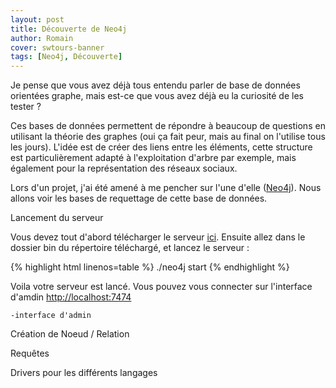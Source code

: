 ```yaml
---
layout: post
title: Découverte de Neo4j
author: Romain
cover: swtours-banner
tags: [Neo4j, Découverte]
---
```


Je pense que vous avez déjà tous entendu parler de base de données orientées graphe, mais est-ce que vous avez déjà eu la curiosité de les tester ?

Ces bases de données permettent de répondre à beaucoup de questions en utilisant la théorie des graphes (oui ça fait peur, mais au final on l'utilise tous les jours).
L'idée est de créer des liens entre les éléments, cette structure est particulièrement adapté à l'exploitation d'arbre par exemple, mais également pour la représentation des réseaux sociaux.

Lors d'un projet, j'ai été amené à me pencher sur l'une d'elle ([Neo4j](http://www.neo4j.org/)). Nous allons voir les bases de requettage de cette base de données.


Lancement du serveur

Vous devez tout d'abord télécharger le serveur [ici](http://www.neo4j.org/download_thanks?edition=community&release=2.0.2&platform=unix&packaging=zip&architecture=x32).
Ensuite allez dans le dossier bin du répertoire téléchargé, et lancez le serveur :

{% highlight html linenos=table %}
./neo4j start
{% endhighlight %}

Voila votre serveur est lancé. Vous pouvez vous connecter sur l'interface d'amdin [http://localhost:7474](http://localhost:7474)

    -interface d'admin


Création de Noeud / Relation



Requêtes



Drivers pour les différents langages
